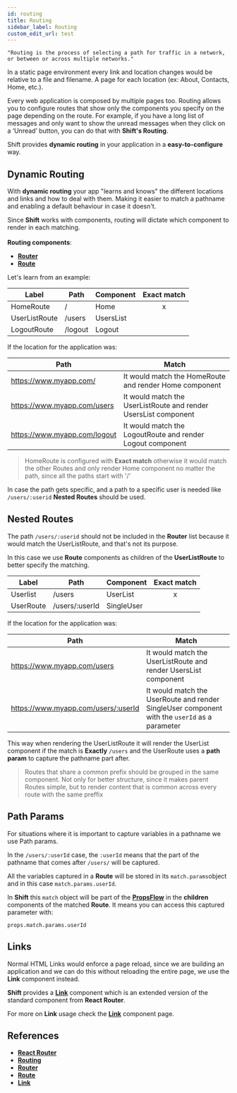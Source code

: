 ```yaml
---
id: routing
title: Routing
sidebar_label: Routing
custom_edit_url: test
---
```

`"Routing is the process of selecting a path for traffic in a network, or between or across multiple networks."`

In a static page environment every link and location changes would be relative to a file and filename. A page for each location (ex: About, Contacts, Home, etc.).


Every web application is composed by multiple pages too. Routing allows you to configure routes that show only the components you specify on the page depending on the route. For example, if you have a long list of messages and only want to show the unread messages when they click on a ‘Unread’ button, you can do that with __Shift's Routing__.

Shift provides __dynamic routing__ in your application in a __easy-to-configure__ way.

## Dynamic Routing

With __dynamic routing__ your app "learns and knows" the different locations and links and how to deal with them. Making it easier to match a pathname and enabling a default behaviour in case it doesn't.

Since __Shift__ works with components, routing will dictate which component to render in each matching.
<br><br>
__Routing components__:
* [__Router__](router.md)
* [__Route__](route.md)

Let's learn from an example:

| Label  | Path    | Component | Exact match |
|--------|---------|-----------|-------------|
| HomeRoute | /       | Home      |     <center> x  </center>    |
| UserListRoute | /users  | UsersList     |             |
| LogoutRoute | /logout | Logout    |             |

If the location for the application was:

| Path                         | Match                                                           |
|------------------------------|-----------------------------------------------------------------|
| https://www.myapp.com/       | It would match the HomeRoute and render Home component          |
| https://www.myapp.com/users  | It would match the UserListRoute and render UsersList component |
| https://www.myapp.com/logout | It would match the LogoutRoute and render Logout component      |

>HomeRoute is configured with __Exact match__ otherwise it would match the other Routes and only render Home component no matter the path, since all the paths start with '/'

In case the path gets specific, and a path to a specific user is needed like  `/users/:userid`  __Nested Routes__ should be used.

## Nested Routes

The path `/users/:userid` should not be included in the __Router__ list because it would match the UserListRoute, and that's not its purpose.

In this case we use __Route__ components as children of the __UserListRoute__ to better specify the matching.

| Label    | Path           | Component  | Exact match |
|----------|----------------|------------|-------------|
| Userlist | /users         | UserList   |      <center> x  </center>      |
| UserRoute     | /users/:userId | SingleUser |             |

If the location for the application was:

| Path                                | Match                                                                                         |
|-------------------------------------|-----------------------------------------------------------------------------------------------|
| https://www.myapp.com/users         | It would match the UserListRoute and render UsersList component                               |
| https://www.myapp.com/users/:userId | It would match the UserRoute and render SingleUser component with the `userId` as a parameter |

This way when rendering the UserListRoute it will render the UserList component if the match is __Exactly__ `/users` and the UserRoute uses a
__path param__ to capture the pathname part after.

>Routes that share a common prefix should be grouped in the same component. Not only for better structure, since it makes parent Routes simple, but to render content that is common across every route with the same preffix

## Path Params
For situations where it is important to capture variables in a pathname we use Path params.

In the `/users/:userId` case, the `:userId` means that the part of the pathname that comes after `/users/` will be captured.

All the variables captured in a __Route__ will be stored in its `match.params`object and in this case `match.params.userId`.

In __Shift__ this `match` object will be part of the [__PropsFlow__](propsflow.md) in the __children__ components of the matched __Route__. It means you can access this captured parameter with:
```
props.match.params.userId
```


## Links

Normal HTML Links would enforce a page reload, since we are building an application and we can do this without reloading the entire page, we use the __Link__ component instead.

__Shift__ provides a [__Link__](link.md) component which is an extended version of the standard <Link> component from __React Router__.

For more on __Link__ usage check the [__Link__](link.md) component page.

## References


* [__React Router__](https://reacttraining.com)
* [__Routing__](https://reacttraining.com/core/guides/philosophy/dynamic-routing)
* [__Router__](router.md)
* [__Route__](route.md)
* [__Link__](link.md)

<br><br><br>
